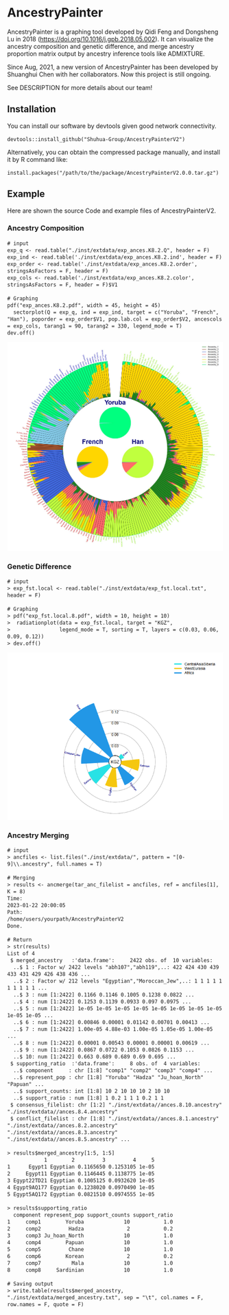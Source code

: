 # AncestryPainter

AncestryPainter is a graphing tool developed by Qidi Feng and Dongsheng Lu in 2018 (https://doi.org/10.1016/j.gpb.2018.05.002). It can visualize the ancestry composition and genetic difference, and merge ancestry proportion matrix output by ancestry inference tools like ADMIXTURE.

Since Aug, 2021, a new version of AncestryPainter has been developed by Shuanghui Chen with her collaborators. Now this project is still ongoing.

See DESCRIPTION for more details about our team!
## Installation
You can install our software by devtools given good network connectivity.
```
devtools::install_github("Shuhua-Group/AncestryPainterV2")
```
Alternatively, you can obtain the compressed package manually, and install it by R command like:
```
install.packages("/path/to/the/package/AncestryPainterV2.0.0.tar.gz")
```
 
## Example

Here are shown the source Code and example files of AncestryPainterV2.

### Ancestry Composition


```
# input
exp_q <- read.table("./inst/extdata/exp_ances.K8.2.Q", header = F)
exp_ind <- read.table('./inst/extdata/exp_ances.K8.2.ind', header = F)
exp_order <- read.table('./inst/extdata/exp_ances.K8.2.order', stringsAsFactors = F, header = F)
exp_cols <- read.table('./inst/extdata/exp_ances.K8.2.color', stringsAsFactors = F, header = F)$V1

# Graphing
pdf("exp_ances.K8.2.pdf", width = 45, height = 45)
  sectorplot(Q = exp_q, ind = exp_ind, target = c("Yoruba", "French", "Han"), poporder = exp_order$V1, pop.lab.col = exp_order$V2, ancescols = exp_cols, tarang1 = 90, tarang2 = 330, legend_mode = T)
dev.off()
```
![](inst/figures/exp_ances.8.jpg)<!-- -->


### Genetic Difference
```
# input
> exp_fst.local <- read.table("./inst/extdata/exp_fst.local.txt", header = F)

# Graphing
> pdf("exp_fst.local.8.pdf", width = 10, height = 10)
>  radiationplot(data = exp_fst.local, target = "KGZ", 
>                legend_mode = T, sorting = T, layers = c(0.03, 0.06, 0.09, 0.12))
> dev.off()
```
![](inst/figures/exp_fst.local.png)<!-- -->


### Ancestry Merging

```
# input
> ancfiles <- list.files("./inst/extdata/", pattern = "[0-9]\\.ancestry", full.names = T)

# Merging
> results <- ancmerge(tar_anc_filelist = ancfiles, ref = ancfiles[1], K = 8)
Time:
2023-01-22 20:00:05
Path:
/home/users/yourpath/AncestryPainterV2
Done.

# Return
> str(results)
List of 4
 $ merged_ancestry   :'data.frame':     2422 obs. of  10 variables:
  ..$ 1 : Factor w/ 2422 levels "abh107","abh119",..: 422 424 430 439 433 431 429 426 438 436 ...
  ..$ 2 : Factor w/ 212 levels "Egyptian","Moroccan_Jew",..: 1 1 1 1 1 1 1 1 1 1 ...
  ..$ 3 : num [1:2422] 0.1166 0.1146 0.1005 0.1238 0.0822 ...
  ..$ 4 : num [1:2422] 0.1253 0.1139 0.0933 0.097 0.0975 ...
  ..$ 5 : num [1:2422] 1e-05 1e-05 1e-05 1e-05 1e-05 1e-05 1e-05 1e-05 1e-05 1e-05 ...
  ..$ 6 : num [1:2422] 0.00846 0.00001 0.01142 0.00701 0.00413 ...
  ..$ 7 : num [1:2422] 1.00e-05 4.88e-03 1.00e-05 1.05e-05 1.00e-05 ...
  ..$ 8 : num [1:2422] 0.00001 0.00543 0.00001 0.00001 0.00619 ...
  ..$ 9 : num [1:2422] 0.0867 0.0722 0.1053 0.0826 0.1153 ...
  ..$ 10: num [1:2422] 0.663 0.689 0.689 0.69 0.695 ...
 $ supporting_ratio  :'data.frame':     8 obs. of  4 variables:
  ..$ component     : chr [1:8] "comp1" "comp2" "comp3" "comp4" ...
  ..$ represent_pop : chr [1:8] "Yoruba" "Hadza" "Ju_hoan_North" "Papuan" ...
  ..$ support_counts: int [1:8] 10 2 10 10 10 2 10 10
  ..$ support_ratio : num [1:8] 1 0.2 1 1 1 0.2 1 1
 $ consensus_filelist: chr [1:2] "./inst/extdata//ances.8.10.ancestry" "./inst/extdata//ances.8.4.ancestry"
 $ conflict_filelist : chr [1:8] "./inst/extdata//ances.8.1.ancestry" "./inst/extdata//ances.8.2.ancestry" "./inst/extdata//ances.8.3.ancestry" "./inst/extdata//ances.8.5.ancestry" ...

> results$merged_ancestry[1:5, 1:5]
            1        2         3         4     5
1      Egypt1 Egyptian 0.1165650 0.1253105 1e-05
2     Egypt11 Egyptian 0.1146445 0.1138775 1e-05
3 Egypt22TD21 Egyptian 0.1005125 0.0932620 1e-05
4 Egypt9AQ177 Egyptian 0.1238020 0.0970490 1e-05
5 Egypt5AQ172 Egyptian 0.0821510 0.0974555 1e-05

> results$supporting_ratio
  component represent_pop support_counts support_ratio
1     comp1        Yoruba             10           1.0
2     comp2         Hadza              2           0.2
3     comp3 Ju_hoan_North             10           1.0
4     comp4        Papuan             10           1.0
5     comp5         Chane             10           1.0
6     comp6        Korean              2           0.2
7     comp7          Mala             10           1.0
8     comp8     Sardinian             10           1.0
 
# Saving output
> write.table(results$merged_ancestry, "./inst/extdata/merged_ancestry.txt", sep = "\t", col.names = F, row.names = F, quote = F)
```

